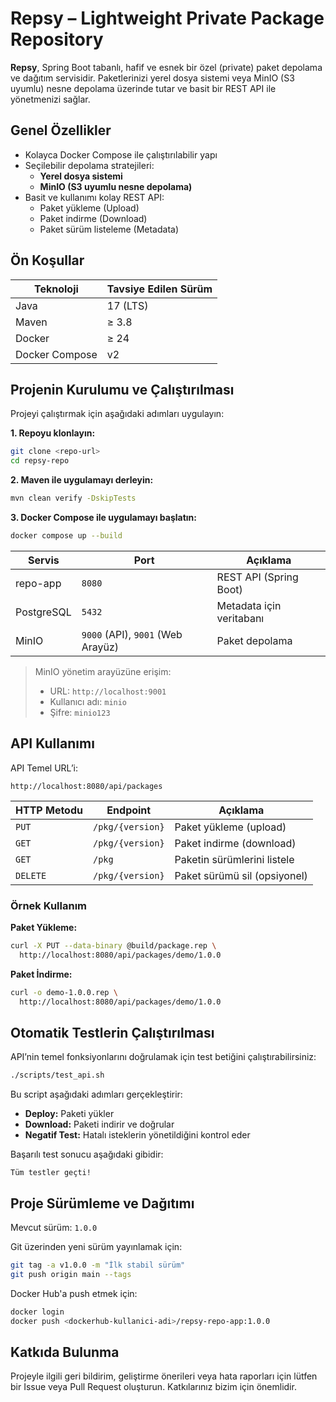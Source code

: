 # Repsy – Lightweight Private Package Repository

**Repsy**, Spring Boot tabanlı, hafif ve esnek bir özel (private) paket depolama ve dağıtım servisidir. Paketlerinizi yerel dosya sistemi veya MinIO (S3 uyumlu) nesne depolama üzerinde tutar ve basit bir REST API ile yönetmenizi sağlar.

## Genel Özellikler

- Kolayca Docker Compose ile çalıştırılabilir yapı
- Seçilebilir depolama stratejileri:
  - **Yerel dosya sistemi**
  - **MinIO (S3 uyumlu nesne depolama)**
- Basit ve kullanımı kolay REST API:
  - Paket yükleme (Upload)
  - Paket indirme (Download)
  - Paket sürüm listeleme (Metadata)

## Ön Koşullar

| Teknoloji | Tavsiye Edilen Sürüm |
|-----------|----------------------|
| Java      | 17 (LTS)             |
| Maven     | ≥ 3.8                |
| Docker    | ≥ 24                 |
| Docker Compose | v2              |

## Projenin Kurulumu ve Çalıştırılması

Projeyi çalıştırmak için aşağıdaki adımları uygulayın:

**1\. Repoyu klonlayın:**

```bash
git clone <repo-url>
cd repsy-repo
```

**2\. Maven ile uygulamayı derleyin:**

```bash
mvn clean verify -DskipTests
```

**3\. Docker Compose ile uygulamayı başlatın:**

```bash
docker compose up --build
```

| Servis       | Port                             | Açıklama                    |
|--------------|----------------------------------|-----------------------------|
| repo-app     | `8080`                           | REST API (Spring Boot)      |
| PostgreSQL   | `5432`                           | Metadata için veritabanı    |
| MinIO        | `9000` (API), `9001` (Web Arayüz)| Paket depolama              |

> MinIO yönetim arayüzüne erişim:
> - URL: `http://localhost:9001`
> - Kullanıcı adı: `minio`
> - Şifre: `minio123`

## API Kullanımı

API Temel URL’i:
```
http://localhost:8080/api/packages
```

| HTTP Metodu | Endpoint             | Açıklama                   |
|-------------|----------------------|----------------------------|
| `PUT`       | `/pkg/{version}`     | Paket yükleme (upload)     |
| `GET`       | `/pkg/{version}`     | Paket indirme (download)   |
| `GET`       | `/pkg`               | Paketin sürümlerini listele|
| `DELETE`    | `/pkg/{version}`     | Paket sürümü sil (opsiyonel)|

### Örnek Kullanım

**Paket Yükleme:**
```bash
curl -X PUT --data-binary @build/package.rep \
  http://localhost:8080/api/packages/demo/1.0.0
```

**Paket İndirme:**
```bash
curl -o demo-1.0.0.rep \
  http://localhost:8080/api/packages/demo/1.0.0
```

## Otomatik Testlerin Çalıştırılması

API’nin temel fonksiyonlarını doğrulamak için test betiğini çalıştırabilirsiniz:

```bash
./scripts/test_api.sh
```

Bu script aşağıdaki adımları gerçekleştirir:

- **Deploy:** Paketi yükler
- **Download:** Paketi indirir ve doğrular
- **Negatif Test:** Hatalı isteklerin yönetildiğini kontrol eder

Başarılı test sonucu aşağıdaki gibidir:
```
Tüm testler geçti!
```

## Proje Sürümleme ve Dağıtımı

Mevcut sürüm: `1.0.0`

Git üzerinden yeni sürüm yayınlamak için:

```bash
git tag -a v1.0.0 -m "İlk stabil sürüm"
git push origin main --tags
```

Docker Hub'a push etmek için:

```bash
docker login
docker push <dockerhub-kullanici-adi>/repsy-repo-app:1.0.0
```

## Katkıda Bulunma

Projeyle ilgili geri bildirim, geliştirme önerileri veya hata raporları için lütfen bir Issue veya Pull Request oluşturun. Katkılarınız bizim için önemlidir.

